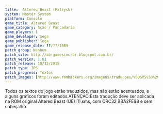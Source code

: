 ```yaml
---
title:  Altered Beast (Patryck)
system: Master System
platform: Console
game_title: Altered Beast
game_category: Ação / Pancadaria
game_players: 1
game_developer: Sega
game_publisher: Sega
game_release_date: ??/??/1989
patch_group: Nenhum
patch_site: http://ab-gamesinc-br.blogspot.com.br/
patch_version: 1.01
patch_release: 18/12/2015
patch_type: IPS
patch_progress: Textos
patch_images: [http://www.romhackers.org/imagens/traducoes/%5BSMS%5D%20Altered%20Beast%20-%20Patryck%20-%201.png,http://www.romhackers.org/imagens/traducoes/%5BSMS%5D%20Altered%20Beast%20-%20Patryck%20-%202.png,http://www.romhackers.org/imagens/traducoes/%5BSMS%5D%20Altered%20Beast%20-%20Patryck%20-%203.png]
---
```

Todos os textos do jogo estão traduzidos, mas não estão acentuados, e alguns gráficos foram editados.ATENÇÃO:Esta tradução deve ser aplicada na ROM original Altered Beast (UE) [!].sms, com CRC32 BBA2FE98 e sem cabeçalho.